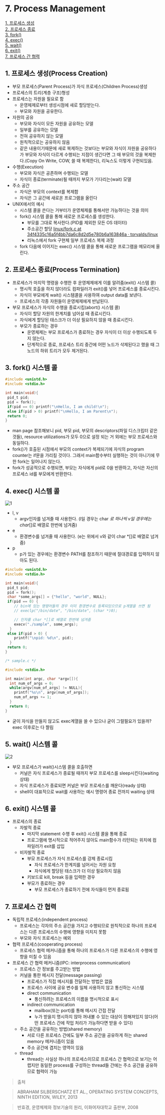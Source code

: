 # 7. Process Management

[1. 프로세스 생성](#1-프로세스-생성process-creation)  
[2. 프로세스 종료](#2-프로세스-종료process-termination)  
[3. fork()](#3-fork-시스템-콜)  
[4. exec()](#4-exec-시스템-콜)  
[5. wait()](#5-wait-시스템-콜)  
[6. exit()](#6-exit-시스템-콜)  
[7. 프로세스 간 협력](#7-프로세스-간-협력)

## 1. 프로세스 생성(Process Creation)

- 부모 프로세스(Parent Process)가 자식 프로세스(Children Process)생성
- 프로세스의 트리(계층 구조)형성
- 프로세스는 자원을 필요로 함
  - 운영체제로부터 생성시점에 새로 할당받는다.
  - 부모와 자원을 공유한다.
- 자원의 공유
  - 부모와 자식이 모든 자원을 공유하는 모델
  - 일부를 공유하는 모델
  - 전혀 공유하지 않는 모델
  - 원칙적으로는 공유하지 않음
  - 같은 내용이기때문에 새로 복제하는 것보다는 부모와 자식이 자원을 공유하다가 부모와 자식이 다르게 수행되는 지점이 생긴다면 그 때 부모의 것을 복제한다.(Copy On Write, COW, 쓸 때 복제한다), 리눅스도 이렇게 구현되있음.
- 수행(Execution)
  - 부모와 자식은 공존하며 수행되는 모델
  - 자식이 종료(terminate)될 때까지 부모가 기다리는(wait) 모델
- 주소 공간
  - 자식은 부모의 context를 복제함
  - 자식은 그 공간에 새로온 프로그램을 올린다
- UNIX에서의 예시
  - 시스템 콜을 쓴다는 거부터가 운영체제를 통해서만 가능하다는 것을 의미
  - fork() 시스템 콜을 통해 새로운 프로세스를 생성한다.
    - 부모를 그대로 복사한다.(PID를 제외한 모든 OS 데이터)
    - 주소공간 할당
      [linux/fork.c at 34f4335c16a5f4bb7da6c8d2d5e780b6a163846a · torvalds/linux](https://github.com/torvalds/linux/blob/34f4335c16a5f4bb7da6c8d2d5e780b6a163846a/kernel/fork.c#L1975)
    - 리눅스에서 fork 구현체 일부 프로세스 복제 과정
  - fork 다음에 이어지는 exec() 시스템 콜을 통해 새로운 프로그램을 메모리에 올린다.

## 2. 프로세스 종료(Process Termination)

- 프로세스가 마지막 명령을 수행한 후 운영체제에게 이를 알려줌(exit() 시스템 콜)
  - 명시적 호출을 하지 않더라도 컴파일러가 exit()를 넣어 프로세스를 종료시킨다.
  - 자식이 부모에게 wait() 시스템콜을 사용하여 output data를 보낸다.
  - 프로세스의 각종 자원들이 운영체제에게 반납된다.
- 부모 프로세스가 자식의 수행을 종료시킴(abort() 시스템 콜)
  - 자식이 할당 자원의 한계치를 넘어설 때 종료시킨다.
  - 자식에게 할당된 태스크가 더 이상 필요하지 않을 때 종료시킨다.
  - 부모가 종료하는 경우
    - 운영체제는 부모 프로세스가 종료하는 경우 자식이 더 이상 수행되도록 두지 않는다.
    - 단계적으로 종료, 프로세스 트리 중간에 어떤 노드가 삭제된다고 했을 때 그 노드의 하위 트리가 모두 제거된다.

## 3. fork() 시스템 콜

```c
#include <unistd.h>
#include <stdio.h>

int main(void){
 pid_t pid;
 pid = fork();
 if(pid == 0) printf("\nHello, I am child!\n");
 else if(pid > 0) printf("\nHello, I am Parent\n");
 return 0;
}
```

- man page 참조해보니 pid, 부모 pid, 부모의 descriptors(파일 디스크립터 같은 것들), resource utilizations가 모두 0으로 설정 되는 거 외에는 부모 프로세스와 동일하다.
- fork()가 호출된 시점에서 부모의 context가 복제되기에 자식의 program counter는 if문을 가리킬 것이다. 그래서 main함수부터 실행하는 것이 아니기에 무한 fork는 일어나지 않는다.
- fork가 성공적으로 수행되면, 부모는 자식에게 pid로 0을 반환하고, 자식은 자신의 프로세스 id를 부모에게 반환한다.

## 4. exec() 시스템 콜

![1](https://user-images.githubusercontent.com/48282185/172799070-0fc41eb1-e233-4128-ba05-36cad68652ac.jpeg)

- l, v
  - argv인자를 넘겨줄 때 사용한다. (l일 경우는 char _로 하나씩 v일 경우에는 char_[]로 배열로 한번에 넘겨줌)
- e
  - 환경변수를 넘겨줄 때 사용한다. (e는 위에서 v와 같이 char \*[]로 배열로 넘겨줌)
- p
  - p가 있는 경우에는 환경변수 PATH를 참조하기 때문에 절대경로를 입력하지 않아도 된다.

```c
#include <unistd.h>
#include <stdio.h>

int main(void){
 pid_t pid;
 pid = fork();
 char *some_args[] = {"hello", "world", NULL};
 if(pid == 0) {
    // bin에 있는 명령어들의 경우 이미 환경변수로 등록되있으므로 p계열을 쓰면 됨
    // execlp("/bin/date", "/bin/date", (char *)0);

    // 인자를 char *[]로 배열로 한번에 넘겨줌
    execv("./sample", some_args);
  }
 else if(pid > 0) {
    printf("\npid: %d\n", pid);
  }
 return 0;
}
```

```c
/* sample.c */

#include <stdio.h>

int main(int argc, char *argv[]){
  int num_of_args = 0;
  while(argv[num_of_args] != NULL){
    printf("%s\n", argv[num_of_args]);
    num_of_args += 1;
  }
  return 0;
}
```

- 굳이 자식을 만들지 않고도 exec계열을 쓸 수 있으나 굳이 그럴필요가 있을까? exec 이후로는 다 짤림

## 5. wait() 시스템 콜

![2](https://user-images.githubusercontent.com/48282185/172799095-d0c399b5-653a-4b80-8053-9cc6affb38e3.png)

- 부모 프로세스가 wait()시스템 콜을 호출하면
  - 커널은 자식 프로세스가 종료될 때까지 부모 프로세스를 sleep시킨다(waiting 상태)
  - 자식 프로세스가 종료되면 커널은 부모 프로세스를 깨운다(ready 상태)
  - shell이 대표적으로 wait를 사용하는 예시 명령어 종료 전까지 waiting 상태

## 6. exit() 시스템 콜

- 프로세스의 종료
  - 자발적 종료
    - 마지막 statement 수행 후 exit() 시스템 콜을 통해 종료
    - 프로그램에 명시적으로 적어주지 않아도 main함수가 리턴되는 위치에 컴파일러가 exit를 삽입
  - 비자발적 종료
    - 부모 프로세스가 자식 프로세스를 강제 종료시킴
      - 자식 프로세스가 한계치를 넘어서는 자원 요청
      - 자식에게 할당된 태스크가 더 이상 필요하지 않음
    - 키보드로 kill, break 등을 입력한 경우
    - 부모가 종료하는 경우
      - 부모 프로세스가 종료하기 전에 자식들이 먼저 종료됨

## 7. 프로세스 간 협력

- 독립적 프로세스(independent process)
  - 프로세스는 각자의 주소 공간을 가지고 수행되므로 원칙적으로 하나의 프로세스는 다른 프로세스의 수행에 영향을 미치지 못함
  - 부모와 자식 프로세스는 예외
- 협력 프로세스(cooperating process)
  - 프로세스 협력 메커니즘을 통해 하나의 프로세스가 다른 프로세스의 수행에 영향을 미칠 수 있음
- 프로세스 간 협력 메커니즘(IPC: interprocess communication)
  - 프로세스 간 정보를 주고받는 방법
  - 커널을 통한 메시지 전달(message passing)
    - 프로세스가 직접 메시지를 전달하는 방법은 없음
    - 프로세스 사이에 공유 변수를 일체 사용하지 않고 통신하는 시스템
    - direct communication
      - 통신하려는 프로세스의 이름을 명시적으로 표시
    - indirect communication
      - mailbox(또는 port)를 통해 메시지 간접 전달
      - 누가 받을지 명시하지 않아 꺼내볼 수 있는 대상이 정해져있지 않다(어떤 프로세스 간에 작업 처리가 가능하다면 받을 수 있다)
  - 주소 공간을 공유하는 방법(shared memory)
    - 서로 다른 프로세스 간에도 일부 주소 공간을 공유하게 하는 shared memory 메커니즘이 있음
    - 주소 공간에 겹치는 영역이 있음
  - thread
    - thread는 사실상 하나의 프로세스이므로 프로세스 간 협력으로 보기는 어렵지만 동일한 process를 구성하는 thread들 간에는 주소 공간을 공유하므로 협력이 가능

> 출처

> ABRAHAM SILBERSCHATZ ET AL., OPERATING SYSTEM CONCEPTS, NINTH EDITION, WILEY, 2013

> 반효경, 운영체제와 정보기술의 원리, 이화여자대학교 출판부, 2008
